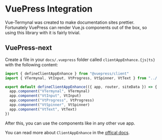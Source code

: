 # VuePress Integration

Vue-Termynal was created to make documentation sites prettier. Fortunately VuePress can render Vue.js components out of the box, so using this library with it is fairly trivial.

## VuePress-next

Create a file in your `docs/.vuepress` folder called `clientAppEnhance.{js|ts}` with the following content:

```js
import { defineClientAppEnhance } from "@vuepress/client"
import { VTermynal, VtInput, VtProgress, VtSpinner, VtText } from "../../src"

export default defineClientAppEnhance(({ app, router, siteData }) => {
  app.component("VTermynal", VTermynal)
  app.component("VtInput", VtInput)
  app.component("VtProgress", VtProgress)
  app.component("VtSpinner", VtSpinner)
  app.component("VtText", VtText)
})
```

After this, you can use the components like in any other vue app.

You can read more about `ClientAppEnhance` in the [offical docs](https://v2.vuepress.vuejs.org/advanced/cookbook/usage-of-client-app-enhance.html).
